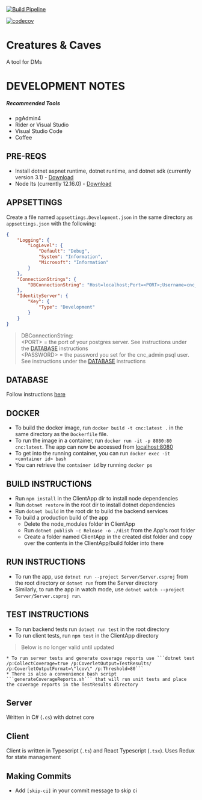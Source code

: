 [![Build Pipeline](https://github.com/catnapz/CreaturesNCaves/workflows/Build%20Pipeline/badge.svg)](https://github.com/catnapz/CreaturesNCaves/actions?query=workflow%3A%22Build+Pipeline%22)

[![codecov](https://codecov.io/gh/catnapz/CreaturesNCaves/branch/master/graph/badge.svg)](https://codecov.io/gh/catnapz/CreaturesNCaves)

# Creatures & Caves
A tool for DMs

# DEVELOPMENT NOTES

##### Recommended Tools
* pgAdmin4
* Rider or Visual Studio
* Visual Studio Code
* Coffee

## PRE-REQS
* Install dotnet aspnet runtime, dotnet runtime, and dotnet sdk (currently version 3.1) - [Download](https://dotnet.microsoft.com/download)
* Node lts (currently 12.16.0) - [Download](https://nodejs.org/en/download/)

## APPSETTINGS
Create a file named `appsettings.Development.json` in the same directory as `appsettings.json` with the following:
```json
{
    "Logging": {
        "LogLevel": {
            "Default": "Debug",
            "System": "Information",
            "Microsoft": "Information"
        }
    },
    "ConnectionStrings": {
        "DBConnectionString": "Host=localhost;Port=<PORT>;Username=cnc_admin;Password=<PASSWORD>;Database=cnc;"
    },
    "IdentityServer": {
        "Key": {
            "Type": "Development"
        }
    }
}
```
> DBConnectionString: \
> \<PORT\> = the port of your postgres server. See instructions under the [DATABASE](#DATABASE) instructions \
> \<PASSWORD\> = the password you set for the cnc_admin psql user. See instructions under the [DATABASE](#DATABASE) instructions

## DATABASE
Follow instructions [here](/EntityFramework/Database/README.md)

## DOCKER
* To build the docker image, run ```docker build -t cnc:latest .``` in the same directory as the `Dockerfile` file.
* To run the image in a container, run ```docker run -it -p 8080:80 cnc:latest```. The app can now be accessed from [localhost:8080](http://localhost:8080)
* To get into the running container, you can run ```docker exec -it <container id> bash```
* You can retrieve the `container id` by running ```docker ps```

## BUILD INSTRUCTIONS
* Run ```npm install``` in the ClientApp dir to install node dependencies
* Run ```dotnet restore``` in the root dir to install dotnet dependencies
* Run ```dotnet build``` in the root dir to build the backend services
* To build a production build of the app
    * Delete the node_modules folder in ClientApp
    * Run ```dotnet publish -c Release -o ./dist``` from the App's root folder
    * Create a folder named ClientApp in the created dist folder and copy over the contents in the ClientApp/build folder into there

## RUN INSTRUCTIONS
* To run the app, use ```dotnet run --project Server/Server.csproj``` from the root directory or ```dotnet run``` from the Server directory
* Similarly, to run the app in watch mode, use ```dotnet watch --project Server/Server.csproj run```.

## TEST INSTRUCTIONS
* To run backend tests run ```dotnet run test``` in the root directory
* To run client tests, run ```npm test``` in the ClientApp directory

> Below is no longer valid until updated
```
* To run server tests and generate coverage reports use ```dotnet test /p:CollectCoverage=true /p:CoverletOutput=TestResults/ /p:CoverletOutputFormat=\"lcov\" /p:Threshold=80```
* There is also a convenience bash script ```generateCoverageReports.sh``` that will run unit tests and place the coverage reports in the TestResults directory
```
## Server
Written in C# (`.cs`) with dotnet core

## Client
Client is written in Typescript (`.ts`) and React Typescript (`.tsx`). Uses Redux for state management

## Making Commits
* Add `[skip-ci]` in your commit message to skip ci
